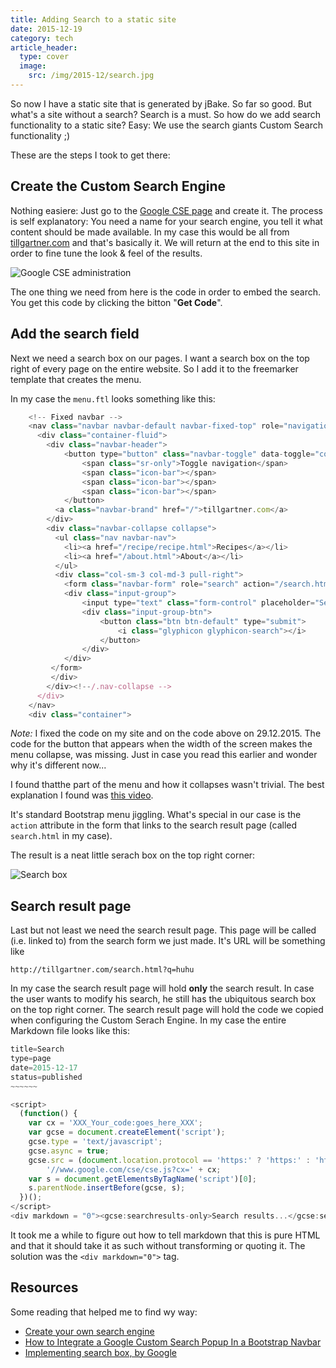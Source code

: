 ```yaml
---
title: Adding Search to a static site
date: 2015-12-19
category: tech
article_header:
  type: cover
  image:
    src: /img/2015-12/search.jpg
---
```


So now I have a static site that is generated by jBake. So far so good. But what's a site without a search? Search is a must. So how do we add search functionality to a static site? Easy: We use the search giants Custom Search functionality ;)

These are the steps I took to get there:

## Create the Custom Search Engine
Nothing easiere: Just go to the [Google CSE page](http://www.google.com/cse) and create it. The process is self explanatory: You need a name for your search engine, you tell it what content should be made available. In my case this would be all from [tillgartner.com](https://tillgartner.com) and that's basically it. We will return at the end to this site in order to fine tune the look & feel of the results.

![Google CSE administration]({{site.baseurl}}/img/2015-12-19_search_engine/Custom_Search_-_Basic.jpg)

The one thing we need from here is the code in order to embed the search. You get this code by clicking the bitton "**Get Code**".

## Add the search field 
Next we need a search box on our pages. I want a search box on the top right of every page on the entire website. So I add it to the freemarker template that creates the menu. 

In my case the `menu.ftl` looks something like this:

```javascript
	<!-- Fixed navbar -->
    <nav class="navbar navbar-default navbar-fixed-top" role="navigation">
      <div class="container-fluid">
        <div class="navbar-header">
            <button type="button" class="navbar-toggle" data-toggle="collapse" data-target=".navbar-collapse">
                <span class="sr-only">Toggle navigation</span>
                <span class="icon-bar"></span>
                <span class="icon-bar"></span>
                <span class="icon-bar"></span>
            </button>
          <a class="navbar-brand" href="/">tillgartner.com</a>
        </div>
        <div class="navbar-collapse collapse">
          <ul class="nav navbar-nav">
			<li><a href="/recipe/recipe.html">Recipes</a></li>
            <li><a href="/about.html">About</a></li>
          </ul>
		  <div class="col-sm-3 col-md-3 pull-right">
		  	<form class="navbar-form" role="search" action="/search.html">
		    <div class="input-group">
		    	<input type="text" class="form-control" placeholder="Search" name="q">
		        <div class="input-group-btn">
		        	<button class="btn btn-default" type="submit">
                    	<i class="glyphicon glyphicon-search"></i>
					</button>
		        </div>
		    </div>
		 </form>
		 </div>
        </div><!--/.nav-collapse -->
      </div>
    </nav>
    <div class="container">
```		

_Note:_ I fixed the code on my site and on the code above on 29.12.2015. The code for the button that appears when the width of the screen makes the menu collapse, was missing. Just in case you read this earlier and wonder why it's different now...

I found thatthe part of the menu and how it collapses wasn't trivial. The best explanation I found was [this video](https://bootstrapbay.com/blog/bootstrap-tutorial-navbar/).

It's standard Bootstrap menu jiggling. What's special in our case is the `action` attribute in the form that links to the search result page (called `search.html` in my case).

The result is a neat little serach box on the top right corner:

![Search box]({{site.baseurl}}/img/2015-12-19_search_engine/search_box.jpg)

## Search result page
Last but not least we need the search result page. This page will be called (i.e. linked to) from the search form we just made. It's URL will be something like 

```
http://tillgartner.com/search.html?q=huhu
```

In my case the search result page will hold **only** the search result. In case the user wants to modify his search, he still has the ubiquitous search box on the top right corner.
The search result page will hold the code we copied when configuring the Custom Serach Engine. In my case the entire Markdown file looks like this:

```javascript
title=Search
type=page
date=2015-12-17
status=published
~~~~~~

<script>
  (function() {
    var cx = 'XXX_Your_code:goes_here_XXX';
    var gcse = document.createElement('script');
    gcse.type = 'text/javascript';
    gcse.async = true;
    gcse.src = (document.location.protocol == 'https:' ? 'https:' : 'http:') +
        '//www.google.com/cse/cse.js?cx=' + cx;
    var s = document.getElementsByTagName('script')[0];
    s.parentNode.insertBefore(gcse, s);
  })();
</script>
<div markdown = "0"><gcse:searchresults-only>Search results...</gcse:searchresults-only></div>
```

It took me a while to figure out how to tell markdown that this is pure HTML and that it should take it as such without transforming or quoting it. The solution was the `<div markdown="0">` tag.

## Resources

Some reading that helped me to find wy way:

* [Create your own search engine](http://www.google.com/cse)
* [How to Integrate a Google Custom Search Popup In a Bootstrap Navbar](http://www.cambiaresearch.com/articles/84/how-to-integrate-a-google-custom-search-popup-in-a-bootstrap-navbar)
* [Implementing search box, by Google](https://developers.google.com/custom-search/docs/tutorial/implementingsearchbox)

